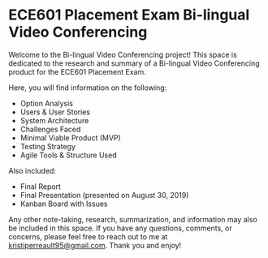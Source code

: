 # ECE601 Placement Exam Bi-lingual Video Conferencing
Welcome to the Bi-lingual Video Conferencing project! This space is dedicated to the research and summary of a Bi-lingual Video Conferencing product for the ECE601 Placement Exam.

Here, you will find information on the following:
* Option Analysis
* Users & User Stories
* System Architecture
* Challenges Faced
* Minimal Viable Product (MVP)
* Testing Strategy
* Agile Tools & Structure Used

Also included:
* Final Report
* Final Presentation (presented on August 30, 2019)
* Kanban Board with Issues

Any other note-taking, research, summarization, and information may also be included in this space. If you have any questions, comments, or concerns, please feel free to reach out to me at kristiperreault95@gmail.com. Thank you and enjoy!
